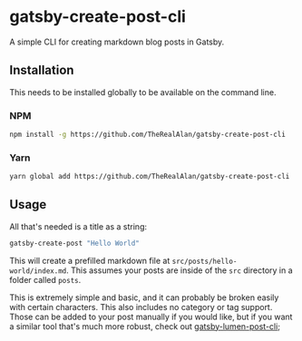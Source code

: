 # gatsby-create-post-cli

A simple CLI for creating markdown blog posts in Gatsby.

## Installation

This needs to be installed globally to be available on the command line.

### NPM
```bash
npm install -g https://github.com/TheRealAlan/gatsby-create-post-cli
```

### Yarn
```bash
yarn global add https://github.com/TheRealAlan/gatsby-create-post-cli
```

## Usage

All that's needed is a title as a string:

```bash
gatsby-create-post "Hello World"
```

This will create a prefilled markdown file at `src/posts/hello-world/index.md`. This assumes 
your posts are inside of the `src` directory in a folder called `posts`.

This is extremely simple and basic, and it can probably be broken easily with certain characters. 
This also includes no category or tag support. Those can be added to your post manually if you would 
like, but if you want a similar tool that's much more robust, check out [gatsby-lumen-post-cli](https://github.com/baeharam/gatsby-lumen-post-cli);
